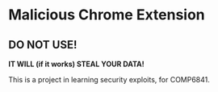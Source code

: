 # Malicious Chrome Extension

## **DO NOT USE!**

**IT WILL (if it works) STEAL YOUR DATA!**

This is a project in learning security exploits, for COMP6841. 
